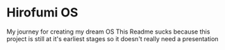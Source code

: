 # Hirofumi OS
My journey for creating my dream OS
This Readme sucks because this project is still at it's earliest stages so it doesn't really need a presentation
